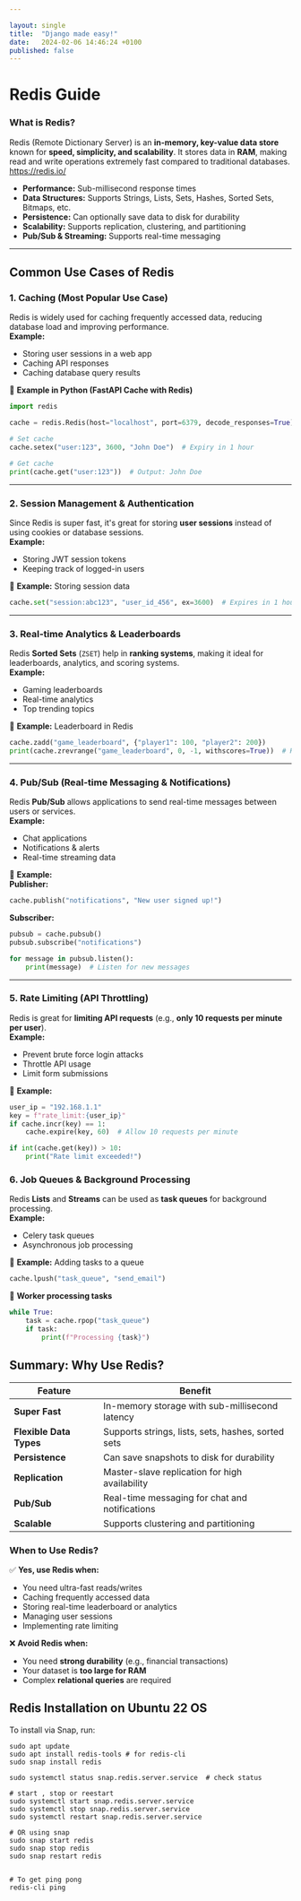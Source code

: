 ```yaml
---

layout: single
title:  "Django made easy!"
date:   2024-02-06 14:46:24 +0100
published: false
---
```


# Redis Guide



### **What is Redis?**
Redis (Remote Dictionary Server) is an **in-memory, key-value data store** known for **speed, simplicity, and scalability**. It stores data in **RAM**, making read and write operations extremely fast compared to traditional databases.
https://redis.io/

- **Performance:** Sub-millisecond response times  
- **Data Structures:** Supports Strings, Lists, Sets, Hashes, Sorted Sets, Bitmaps, etc.  
- **Persistence:** Can optionally save data to disk for durability  
- **Scalability:** Supports replication, clustering, and partitioning  
- **Pub/Sub & Streaming:** Supports real-time messaging  

---

## **Common Use Cases of Redis**

### **1. Caching (Most Popular Use Case)**
Redis is widely used for caching frequently accessed data, reducing database load and improving performance.  
**Example:**  
- Storing user sessions in a web app  
- Caching API responses  
- Caching database query results  

🔹 **Example in Python (FastAPI Cache with Redis)**  
```python
import redis

cache = redis.Redis(host="localhost", port=6379, decode_responses=True)

# Set cache
cache.setex("user:123", 3600, "John Doe")  # Expiry in 1 hour

# Get cache
print(cache.get("user:123"))  # Output: John Doe
```

---

### **2. Session Management & Authentication**
Since Redis is super fast, it's great for storing **user sessions** instead of using cookies or database sessions.  
**Example:**  
- Storing JWT session tokens  
- Keeping track of logged-in users  

🔹 **Example:** Storing session data  
```python
cache.set("session:abc123", "user_id_456", ex=3600)  # Expires in 1 hour
```

---

### **3. Real-time Analytics & Leaderboards**
Redis **Sorted Sets** (`ZSET`) help in **ranking systems**, making it ideal for leaderboards, analytics, and scoring systems.  
**Example:**  
- Gaming leaderboards  
- Real-time analytics  
- Top trending topics  

🔹 **Example:** Leaderboard in Redis  
```python
cache.zadd("game_leaderboard", {"player1": 100, "player2": 200})
print(cache.zrevrange("game_leaderboard", 0, -1, withscores=True))  # Highest first
```

---

### **4. Pub/Sub (Real-time Messaging & Notifications)**
Redis **Pub/Sub** allows applications to send real-time messages between users or services.  
**Example:**  
- Chat applications  
- Notifications & alerts  
- Real-time streaming data  

🔹 **Example:**  
**Publisher:**
```python
cache.publish("notifications", "New user signed up!")
```
**Subscriber:**
```python
pubsub = cache.pubsub()
pubsub.subscribe("notifications")

for message in pubsub.listen():
    print(message)  # Listen for new messages
```

---

### **5. Rate Limiting (API Throttling)**
Redis is great for **limiting API requests** (e.g., **only 10 requests per minute per user**).  
**Example:**  
- Prevent brute force login attacks  
- Throttle API usage  
- Limit form submissions  

🔹 **Example:**  
```python
user_ip = "192.168.1.1"
key = f"rate_limit:{user_ip}"
if cache.incr(key) == 1:
    cache.expire(key, 60)  # Allow 10 requests per minute

if int(cache.get(key)) > 10:
    print("Rate limit exceeded!")
```



### **6. Job Queues & Background Processing**
Redis **Lists** and **Streams** can be used as **task queues** for background processing.  
**Example:**  
- Celery task queues  
- Asynchronous job processing  

🔹 **Example:** Adding tasks to a queue  
```python
cache.lpush("task_queue", "send_email")
```
🔹 **Worker processing tasks**  
```python
while True:
    task = cache.rpop("task_queue")
    if task:
        print(f"Processing {task}")
```



## **Summary: Why Use Redis?**
| Feature        | Benefit  |
|---------------|----------|
| **Super Fast** | In-memory storage with sub-millisecond latency |
| **Flexible Data Types** | Supports strings, lists, sets, hashes, sorted sets |
| **Persistence** | Can save snapshots to disk for durability |
| **Replication** | Master-slave replication for high availability |
| **Pub/Sub** | Real-time messaging for chat and notifications |
| **Scalable** | Supports clustering and partitioning |



### **When to Use Redis?**
✅ **Yes, use Redis when:**
- You need ultra-fast reads/writes  
- Caching frequently accessed data  
- Storing real-time leaderboard or analytics  
- Managing user sessions  
- Implementing rate limiting  

❌ **Avoid Redis when:**
- You need **strong durability** (e.g., financial transactions)  
- Your dataset is **too large for RAM**  
- Complex **relational queries** are required



## Redis Installation on Ubuntu 22 OS

To install via Snap, run:

```
sudo apt update
sudo apt install redis-tools # for redis-cli
sudo snap install redis

sudo systemctl status snap.redis.server.service  # check status

# start , stop or reestart
sudo systemctl start snap.redis.server.service
sudo systemctl stop snap.redis.server.service
sudo systemctl restart snap.redis.server.service

# OR using snap
sudo snap start redis
sudo snap stop redis
sudo snap restart redis


# To get ping pong
redis-cli ping



```






